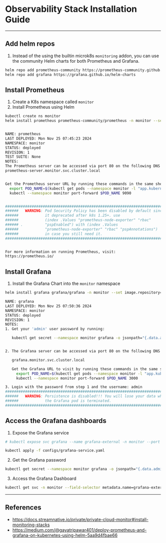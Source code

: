 # Observability Stack Installation Guide

--------
## Add helm repos

1. Instead of the using the builtin microk8s `monitoring` addon, you can use the community Helm charts for both Prometheus and Grafana.

```bash
helm repo add prometheus-community https://prometheus-community.github.io/helm-charts
helm repo add grafana https://grafana.github.io/helm-charts

```

## Install Prometheus

1. Create a K8s namespace called `monitor` 
2. Install Prometheus using Helm

```bash
kubectl create ns monitor
helm install prometheus prometheus-community/prometheus -n monitor --set alertmanager.enabled=false --set kube-state-metrics.enabled=false --set prometheus-pushgateway.enabled=false


NAME: prometheus
LAST DEPLOYED: Mon Nov 25 07:45:23 2024
NAMESPACE: monitor
STATUS: deployed
REVISION: 1
TEST SUITE: None
NOTES:
The Prometheus server can be accessed via port 80 on the following DNS name from within your cluster:
prometheus-server.monitor.svc.cluster.local


Get the Prometheus server URL by running these commands in the same shell:
  export POD_NAME=$(kubectl get pods --namespace monitor -l "app.kubernetes.io/name=prometheus,app.kubernetes.io/instance=prometheus" -o jsonpath="{.items[0].metadata.name}")
  kubectl --namespace monitor port-forward $POD_NAME 9090


#################################################################################
######   WARNING: Pod Security Policy has been disabled by default since    #####
######            it deprecated after k8s 1.25+. use                        #####
######            (index .Values "prometheus-node-exporter" "rbac"          #####
###### .          "pspEnabled") with (index .Values                         #####
######            "prometheus-node-exporter" "rbac" "pspAnnotations")       #####
######            in case you still need it.                                #####
#################################################################################


For more information on running Prometheus, visit:
https://prometheus.io/
```

## Install Grafana

1. Install the Grafana Chart into the `monitor` namespace

```bash
helm install grafana grafana/grafana -n monitor --set image.repository=streamnative/private-cloud-grafana --set image.tag=0.1.1

NAME: grafana
LAST DEPLOYED: Mon Nov 25 07:50:36 2024
NAMESPACE: monitor
STATUS: deployed
REVISION: 1
NOTES:
1. Get your 'admin' user password by running:

   kubectl get secret --namespace monitor grafana -o jsonpath="{.data.admin-password}" | base64 --decode ; echo


2. The Grafana server can be accessed via port 80 on the following DNS name from within your cluster:

   grafana.monitor.svc.cluster.local

   Get the Grafana URL to visit by running these commands in the same shell:
     export POD_NAME=$(kubectl get pods --namespace monitor -l "app.kubernetes.io/name=grafana,app.kubernetes.io/instance=grafana" -o jsonpath="{.items[0].metadata.name}")
     kubectl --namespace monitor port-forward $POD_NAME 3000

3. Login with the password from step 1 and the username: admin
#################################################################################
######   WARNING: Persistence is disabled!!! You will lose your data when   #####
######            the Grafana pod is terminated.                            #####
#################################################################################
```

## Access the Grafana dashboards

1. Expose the Grafana service

```bash
# kubectl expose svc grafana --name grafana-external -n monitor --port 3000 --target-port 3000 --type LoadBalancer

kubectl apply -f configs/grafana-service.yaml
```

2. Get the Grafana password

```bash
kubectl get secret --namespace monitor grafana -o jsonpath="{.data.admin-password}" | base64 --decode ; echo
```

3. Access the Grafana Dashboard

```bash
kubectl get svc -n monitor --field-selector metadata.name=grafana-external
```

---------
## References

- https://docs.streamnative.io/private/private-cloud-monitor#install-monitoring-stacks
- https://medium.com/@gayatripawar401/deploy-prometheus-and-grafana-on-kubernetes-using-helm-5aa9d4fbae66
